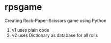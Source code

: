# rpsgame

Creating Rock-Paper-Scissors game using Python

1. v1 uses plain code
1. v2 uses Dictionary as database for all rolls

